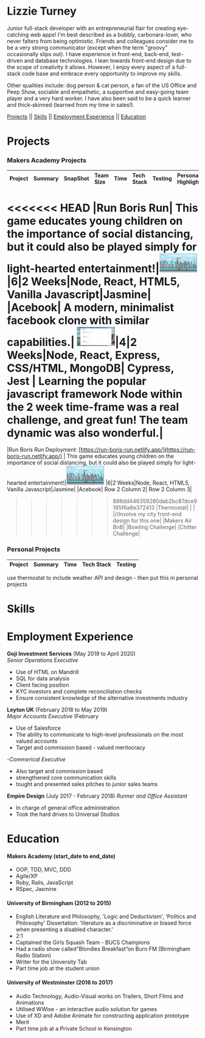 # Lizzie Turney


Junior full-stack developer with an entrepreneurial flair for creating eye-catching web apps! I'm best described as a bubbly, carbonara-lover, who never falters from being optimistic. Friends and colleagues consider me to be a very strong communicator (except when the term "groovy" occasionally slips out). I have experience in front-end, back-end, test-driven and database technologies. I lean towards front-end design due to the scope of creativity it allows. However, I enjoy every aspect of a full-stack code base and embrace every opportunity to improve my skills.

Other qualities include: dog person & cat person, a fan of the US Office and Peep Show, sociable and empathetic, a supportive and easy-going team player and a very hard worker. I have also been said to be a quick learner and thick-skinned (learned from my time in sales!).

[Projects](#-projects) || [Skills](#-skills) || [Employment Experience](#-employment-experience) || [Education](#-education)


# Projects

### Makers Academy Projects ###

|Project|Summary|SnapShot|Team Size|Time|Tech Stack|Testing|Personal Highlights|
|:---|:---|:---|:---|:---|:---|:---|:---|
<<<<<<< HEAD
|Run Boris Run| This game educates young children on the importance of social distancing, but it could also be played simply for light-hearted entertainment!|<img src="./run_boris_run.png" width="100" height="50" /> |6|2 Weeks|Node, React, HTML5, Vanilla Javascript|Jasmine|
|Acebook| A modern, minimalist facebook clone with similar capabilities.| <img src="./acebook.png" width="100" height="50" />|4|2 Weeks|Node, React, Express, CSS/HTML, MongoDB| Cypress, Jest | Learning the popular javascript framework Node within the 2 week time-frame was a real challenge, and great fun! The team dynamic was also wonderful.|
=======
|Run Boris Run Deployment: [https://run-boris-run.netlify.app/](https://run-boris-run.netlify.app/) | This game educates young children on the importance of social distancing, but it could also be played simply for light-hearted entertainment!|<img src="./run_boris_run.png" width="100" height="50" /> |6|2 Weeks|Node, React, HTML5, Vanilla Javascript|Jasmine|
|Acebook| Row 2 Column 2| Row 2 Column 3|
>>>>>>> 886dd446359280dab2bc87dce9185f6a8e372413
|Thermostat| | | |//Involve my city front-end design for this one|
|Makers Air BnB|
|Bowling Challenge|
|Chitter Challenge|

### Personal Projects ###

|Project|Summary|Time|Tech Stack|Testing|
|:---|:---|:---|:---|:---|

 use thermostat to include weather API and design - then put this in personal projects


# Skills

# Employment Experience

**Goji Investment Services** (May 2019 to April 2020)    
*Senior Operations Executive*  
- Use of HTML on Mandrill
- SQL for data analysis
- Client facing position
- KYC investors and complete reconciliation checks
- Ensure consistent knowledge of the alternative investments industry

**Leyton UK** (February 2018 to May 2019)   
*Major Accounts Executive* (February
- Use of Salesforce
- The ability to communicate to high-level professionals on the most valued accounts
- Target and commission based - valued meritocracy

-*Commerical Executive*
- Also target and commission based
- strengthened core communication skills
- tought and presented sales pitches to junior sales teams

**Empire Design** (July 2017 - February 2018)
*Runner and Office Assistant*
- In charge of general office administration
- Took the hard drives to Universal Studios

# Education

#### Makers Academy (start_date to end_date)

- OOP, TDD, MVC, DDD
- Agile/XP
- Ruby, Rails, JavaScript
- RSpec, Jasmine

#### University of Birmingham (2012 to 2015)

- English Literature and Philosophy, 'Logic and Deductivism',  ‘Politics and Philosophy'
Dissertation: 'literature as a discriminative or biased force when presenting a disabled character.'
- 2:1
- Captained the Girls Squash Team - BUCS Champions
- Had a radio show called“Blondies Breakfast”on Burn FM (Birmingham Radio Station)
- Writer for the University Tab
- Part time job at the student union

#### University of Westminster (2016 to 2017)

- Audio Technology, Audio-Visual works on Trailers, Short Films and Animations
- Utilised WWise - an interactive audio solution for games
- Use of XD and Adobe Animate for constructing application prototype
- Merit
- Part time job at a Private School in Kensington
